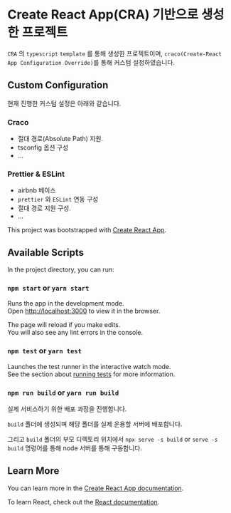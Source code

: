 # Create React App(CRA) 기반으로 생성한 프로젝트

`CRA` 의 `typescript` `template` 를 통해 생성한 프로젝트이며, `craco(Create-React App Configuration Override)`를 통해 커스텀 설정하였습니다.


## Custom Configuration

현재 진행한 커스텀 설정은 아래와 같습니다.

### Craco
- 절대 경로(Absolute Path) 지원.
- tsconfig 옵션 구성
- ...

### Prettier & ESLint
- airbnb 베이스
- `prettier` 와 `ESLint` 연동 구성
- 절대 경로 지원 구성.
- ...

This project was bootstrapped with [Create React App](https://github.com/facebook/create-react-app).

## Available Scripts

In the project directory, you can run:

### `npm start` or `yarn start`

Runs the app in the development mode.\
Open [http://localhost:3000](http://localhost:3000) to view it in the browser.

The page will reload if you make edits.\
You will also see any lint errors in the console.

### `npm test` or `yarn test`

Launches the test runner in the interactive watch mode.\
See the section about [running tests](https://facebook.github.io/create-react-app/docs/running-tests) for more information.

### `npm run build` or `yarn run build`

실제 서비스하기 위한 배포 과정을 진행합니다.

`build` 폴더에 생성되며 해당 폴더를 실제 운용할 서버에 배포합니다.

그리고 `build` 폴더의 부모 디렉토리 위치에서 `npx serve -s build` or `serve -s build` 명렁어를 통해 node 서버를 통해 구동합니다.


## Learn More

You can learn more in the [Create React App documentation](https://facebook.github.io/create-react-app/docs/getting-started).

To learn React, check out the [React documentation](https://reactjs.org/).
